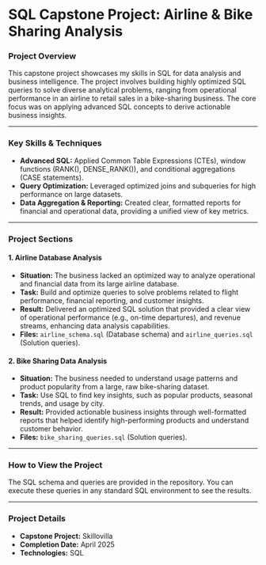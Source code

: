 # SQL Capstone Project: Airline & Bike Sharing Analysis

### Project Overview
This capstone project showcases my skills in SQL for data analysis and business intelligence. The project involves building highly optimized SQL queries to solve diverse analytical problems, ranging from operational performance in an airline to retail sales in a bike-sharing business. The core focus was on applying advanced SQL concepts to derive actionable business insights.

---

### Key Skills & Techniques
* **Advanced SQL:** Applied Common Table Expressions (CTEs), window functions (RANK(), DENSE_RANK()), and conditional aggregations (CASE statements).
* **Query Optimization:** Leveraged optimized joins and subqueries for high performance on large datasets.
* **Data Aggregation & Reporting:** Created clear, formatted reports for financial and operational data, providing a unified view of key metrics.

---

### Project Sections

#### 1. Airline Database Analysis
* **Situation:** The business lacked an optimized way to analyze operational and financial data from its large airline database.
* **Task:** Build and optimize queries to solve problems related to flight performance, financial reporting, and customer insights.
* **Result:** Delivered an optimized SQL solution that provided a clear view of operational performance (e.g., on-time departures), and revenue streams, enhancing data analysis capabilities.
* **Files:** `airline_schema.sql` (Database schema) and `airline_queries.sql` (Solution queries).

#### 2. Bike Sharing Data Analysis
* **Situation:** The business needed to understand usage patterns and product popularity from a large, raw bike-sharing dataset.
* **Task:** Use SQL to find key insights, such as popular products, seasonal trends, and usage by city.
* **Result:** Provided actionable business insights through well-formatted reports that helped identify high-performing products and understand customer behavior.
* **Files:** `bike_sharing_queries.sql` (Solution queries).

---

### How to View the Project
The SQL schema and queries are provided in the repository. You can execute these queries in any standard SQL environment to see the results.

---

### Project Details
- **Capstone Project:** Skillovilla
- **Completion Date:** April 2025
- **Technologies:** SQL
